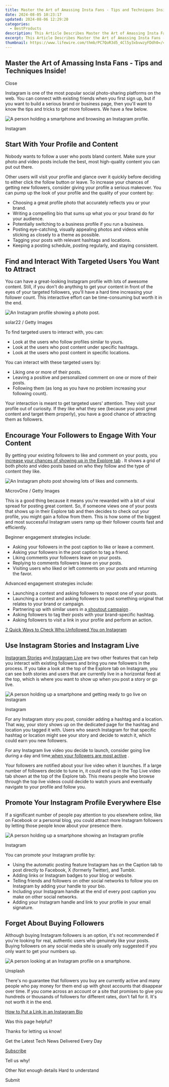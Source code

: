 ```yaml
---
title: Master the Art of Amassing Insta Fans - Tips and Techniques Inside!
date: 2024-08-05 10:23:17
updated: 2024-08-06 12:29:20
categories:
  - BestProducts
description: This Article Describes Master the Art of Amassing Insta Fans - Tips and Techniques Inside!
excerpt: This Article Describes Master the Art of Amassing Insta Fans - Tips and Techniques Inside!
thumbnail: https://www.lifewire.com/thmb/PC7QoR3d5_4Cl5y3xbvwzyFDdh0=/400x300/filters:no_upscale():max_bytes(150000):strip_icc():format(webp)/GettyImages-535970955-5b0ef2cca474be003791023e.jpg
---
```


## Master the Art of Amassing Insta Fans - Tips and Techniques Inside!

Close 

 Instagram is one of the most popular social photo-sharing platforms on the web. You can connect with existing friends when you first sign up, but if you want to build a serious brand or business page, then you'll want to know the tips and tricks to get more followers. We have a few below.

![A person holding a smartphone and browsing an Instagram profile.](https://www.lifewire.com/thmb/yS-q5NAs8i2XkCa9xqyunzoQ_5I=/1500x0/filters:no_upscale():max_bytes(150000):strip_icc():format(webp)/get-instagram-followers-3485845-1-5b0ef5bf8023b900361a6857.jpg) 

Instagram

##  Start With Your Profile and Content 

 Nobody wants to follow a user who posts bland content. Make sure your photo and video posts include the best, most high-quality content you can put out there.

 Other users will visit your profile and glance over it quickly before deciding to either click the follow button or leave. To increase your chances of getting new followers, consider giving your profile a serious makeover. You can pump up the look of your profile and the quality of your content by:

* Choosing a great profile photo that accurately reflects you or your brand.
* Writing a compelling bio that sums up what you or your brand do for your audience.
* Potentially switching to a business profile if you run a business.
* Posting eye-catching, visually appealing photos and videos while sticking as closely to a theme as possible.
* Tagging your posts with relevant hashtags and locations.
* Keeping a posting schedule, posting regularly, and staying consistent.

##  Find and Interact With Targeted Users You Want to Attract 

 You can have a great-looking Instagram profile with lots of awesome content. Still, if you don't do anything to get your content in front of the eyes of your targeted followers, you'll have a hard time increasing your follower count. This interactive effort can be time-consuming but worth it in the end.

![An Instagram profile showing a photo post.](https://www.lifewire.com/thmb/7ung_WA4UMGUDKYTCldVElCrvbw=/1500x0/filters:no_upscale():max_bytes(150000):strip_icc():format(webp)/GettyImages-496431572-5b0efcc23418c60038c2c780.jpg) 

 solar22 / Getty Images 

 To find targeted users to interact with, you can:

* Look at the users who follow profiles similar to yours.
* Look at the users who post content under specific hashtags.
* Look at the users who post content in specific locations.

 You can interact with these targeted users by:

* Liking one or more of their posts.
* Leaving a positive and personalized comment on one or more of their posts.
* Following them (as long as you have no problem increasing your following count).

 Your interaction is meant to get targeted users' attention. They visit your profile out of curiosity. If they like what they see (because you post great content and target them properly), you have a good chance of attracting them as followers.

##  Encourage Your Followers to Engage With Your Content 

 By getting your existing followers to like and comment on your posts, you[ increase your chances of showing up in the Explore tab](https://www.lifewire.com/how-to-get-on-the-instagram-explore-page-4795878) . It shows a grid of both photo and video posts based on who they follow and the type of content they like.

![An Instagram photo post showing lots of likes and comments.](https://www.lifewire.com/thmb/dwbw8_XVtZxJfOxtKxfLeivTZgc=/1500x0/filters:no_upscale():max_bytes(150000):strip_icc():format(webp)/GettyImages-878898314-5b0efd518023b900361b80ee.jpg) 

 MicrovOne / Getty Images 

 This is a good thing because it means you're rewarded with a bit of viral spread for posting great content. So, if someone views one of your posts that shows up in their Explore tab and then decides to check out your profile, you might gain a follow from them. This is how some of the biggest and most successful Instagram users ramp up their follower counts fast and efficiently.

 Beginner engagement strategies include:

* Asking your followers in the post caption to like or leave a comment.
* Asking your followers in the post caption to tag a friend.
* Liking comments your followers leave on your posts.
* Replying to comments followers leave on your posts.
* Visiting users who liked or left comments on your posts and returning the favor.

 Advanced engagement strategies include:

* Launching a contest and asking followers to repost one of your posts.
* Launching a contest and asking followers to post something original that relates to your brand or campaign.
* Partnering up with similar users in a[ shoutout campaign](https://www.lifewire.com/tips-to-get-a-shoutout-on-instagram-3485877) .
* Asking followers to tag their posts with your brand-specific hashtag.
* Asking followers to visit a link in your profile and perform an action.

[  2 Quick Ways to Check Who Unfollowed You on Instagram ](https://www.lifewire.com/who-unfollowed-me-on-instagram-3485849) 

##  Use Instagram Stories and Instagram Live 

[ Instagram Stories](https://www.lifewire.com/instagram-stories-vs-snapchat-stories-whats-the-difference-4069910) and[ Instagram Live](https://www.lifewire.com/instagram-live-video-4129154) are two other features that can help you interact with existing followers and bring you new followers in the process. If you take a look at the top of the Explore tab on Instagram, you can see both stories and users that are currently live in a horizontal feed at the top, which is where you want to show up when you post a story or go live.

![A person holding up a smartphone and getting ready to go live on Instagram](https://www.lifewire.com/thmb/YIXk_OUe9lb_HJysABctUWdUEiU=/1500x0/filters:no_upscale():max_bytes(150000):strip_icc():format(webp)/hans-vivek-208969-unsplash-5b0f042d3418c60038c3f558.jpg) 

Instagram

 For any Instagram story you post, consider adding a hashtag and a location. That way, your story shows up on the dedicated page for the hashtag and location you tagged it with. Users who search Instagram for that specific hashtag or location might see your story and decide to watch it, which could earn you new followers.

 For any Instagram live video you decide to launch, consider going live during a day and time[ when your followers are most active](https://www.lifewire.com/best-time-of-day-to-instagram-3485858) .

 Your followers are notified about your live video when it launches. If a large number of followers decide to tune in, it could end up in the Top Live video tab shown at the top of the Explore tab. This means people who browse through the top live videos could decide to watch yours and eventually navigate to your profile and follow you.

##  Promote Your Instagram Profile Everywhere Else 

 If a significant number of people pay attention to you elsewhere online, like on Facebook or a personal blog, you could attract more Instagram followers by letting those people know about your presence there.

![A person holding up a smartphone showing an Instagram profile](https://www.lifewire.com/thmb/E8OBk22IWcPyoJgO419v3R0xGpc=/1500x0/filters:no_upscale():max_bytes(150000):strip_icc():format(webp)/get-instagram-followers-3485845-2-5b0f1a1704d1cf00364962c1.jpg) 

Instagram

 You can promote your Instagram profile by:

* Using the automatic posting feature Instagram has on the Caption tab to post directly to Facebook, X (formerly Twitter), and Tumblr.
* Adding links or Instagram badges to your blog or website.
* Telling friends and followers on other social networks to follow you on Instagram by adding your handle to your bio.
* Including your Instagram handle at the end of every post caption you make on other social networks.
* Adding your Instagram handle and link to your profile in your email signature.

##  Forget About Buying Followers 

 Although buying Instagram followers is an option, it's not recommended if you're looking for real, authentic users who genuinely like your posts. Buying followers on any social media site is usually only suggested if you only want to get your numbers up.

![A person looking at an Instagram profile on a smartphone.](https://www.lifewire.com/thmb/bePAsv_h4Mb8RJm4Q3zEUB6hdR8=/1500x0/filters:no_upscale():max_bytes(150000):strip_icc():format(webp)/how-to-remove-followers-on-instagram-4178839-1-5bf302dcc9e77c00511c2c7d.jpg) 

Unsplash

 There's no guarantee that followers you buy are currently active and many people who pay money for them end up with ghost accounts that disappear over time. If you come across an account or a site that promises to give you hundreds or thousands of followers for different rates, don't fall for it. It's not worth it in the end.

[ How to Put a Link in an Instagram Bio ](https://www.lifewire.com/put-link-in-instagram-bio-5116535) 

Was this page helpful?

Thanks for letting us know!

 Get the Latest Tech News Delivered Every Day

[ Subscribe ](https://www.lifewire.com/#) 

Tell us why!

 Other  Not enough details  Hard to understand 

 Submit 

<ins class="adsbygoogle"
     style="display:block"
     data-ad-format="autorelaxed"
     data-ad-client="ca-pub-7571918770474297"
     data-ad-slot="1223367746"></ins>



<ins class="adsbygoogle"
     style="display:block"
     data-ad-client="ca-pub-7571918770474297"
     data-ad-slot="8358498916"
     data-ad-format="auto"
     data-full-width-responsive="true"></ins>
